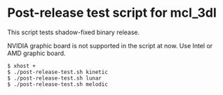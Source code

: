 # Post-release test script for mcl_3dl

This script tests shadow-fixed binary release.

NVIDIA graphic board is not supported in the script at now.
Use Intel or AMD graphic board.

```shell
$ xhost +
$ ./post-release-test.sh kinetic
$ ./post-release-test.sh lunar
$ ./post-release-test.sh melodic
```
